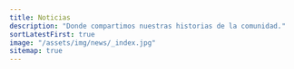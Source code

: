 ```yaml
---
title: Noticias
description: "Donde compartimos nuestras historias de la comunidad."
sortLatestFirst: true
image: "/assets/img/news/_index.jpg"
sitemap: true
---
```

